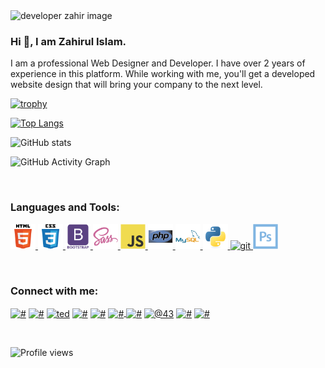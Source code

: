<!-- Banner image -->
<img src="https://scontent.fdac140-1.fna.fbcdn.net/v/t39.30808-6/241756338_1526608141059573_1962609956992628040_n.jpg?_nc_cat=100&ccb=1-5&_nc_sid=09cbfe&_nc_eui2=AeE2QGd1O3xjX6_vC9WOgnY4HP6o1GuxBRgc_qjUa7EFGB-8wCzdKgDqOLlt9u-6ZWns-NMHwnw9NvXR_PpJJHTN&_nc_ohc=Yj-3ln01IkEAX_o8HG9&_nc_ht=scontent.fdac140-1.fna&oh=00_AT8GC6Wl86elti9TJvvViCQg6XWZAyllh9VY4gtJOPbNYQ&oe=61C74F8E" alt="developer zahir image" />

<!-- about me -->
### Hi  👋, I am Zahirul Islam. 
I am a professional Web Designer and Developer. I have over 2 years of experience in this platform. While working with me, you'll get a developed website design that will bring your company to the next level. 



[![trophy](https://github-profile-trophy.vercel.app/?username=zahirulislam-iv)](https://github.com/ryo-ma/github-profile-trophy)


[![Top Langs](https://github-readme-stats.vercel.app/api/top-langs/?username=zahirulislam-iv)](https://github.com/anuraghazra/github-readme-stats)


![GitHub stats](https://github-readme-stats.vercel.app/api?username=zahirulislam-iv&show_icons=true&count_private=true)  

![GitHub Activity Graph](https://activity-graph.herokuapp.com/graph?username=zahirulislam-iv)  






</br>

<!-- my skills -->

<h3 align="left">Languages and Tools:</h3>
<p align="left"> 
<!-- html -->
<a href="https://www.w3.org/html/" target="_blank"> <img src="https://raw.githubusercontent.com/devicons/devicon/master/icons/html5/html5-original-wordmark.svg" alt="html5" width="40" height="40"/> </a> 
<!-- css3 -->
<a href="https://www.w3schools.com/css/" target="_blank"> <img src="https://raw.githubusercontent.com/devicons/devicon/master/icons/css3/css3-original-wordmark.svg" alt="css3" width="40" height="40"/> </a> 
<!-- bootstrap -->
<a href="https://getbootstrap.com" target="_blank"> <img src="https://raw.githubusercontent.com/devicons/devicon/master/icons/bootstrap/bootstrap-plain-wordmark.svg" alt="bootstrap" width="40" height="40"/> </a>
<!-- sass -->
<a href="https://sass-lang.com" target="_blank"> <img src="https://raw.githubusercontent.com/devicons/devicon/master/icons/sass/sass-original.svg" alt="sass" width="40" height="40"/> </a>
<!-- JavaScript -->
<a href="https://developer.mozilla.org/en-US/docs/Web/JavaScript" target="_blank"> <img src="https://raw.githubusercontent.com/devicons/devicon/master/icons/javascript/javascript-original.svg" alt="javascript" width="40" height="40"/> </a> 
<!-- php -->
<a href="https://www.php.net" target="_blank"> <img src="https://raw.githubusercontent.com/devicons/devicon/master/icons/php/php-original.svg" alt="php" width="40" height="40"/> </a> 
<!-- mysql -->
<a href="https://www.mysql.com/" target="_blank"> <img src="https://raw.githubusercontent.com/devicons/devicon/master/icons/mysql/mysql-original-wordmark.svg" alt="mysql" width="40" height="40"/> </a> 
<!-- python -->
<a href="https://www.python.org" target="_blank"> <img src="https://raw.githubusercontent.com/devicons/devicon/master/icons/python/python-original.svg" alt="python" width="40" height="40"/> </a> 
<!-- git -->
<a href="https://git-scm.com/" target="_blank"> <img src="https://www.vectorlogo.zone/logos/git-scm/git-scm-icon.svg" alt="git" width="40" height="40"/> </a> 
<!-- photoship -->
<a href="https://www.photoshop.com/en" target="_blank"> <img src="https://raw.githubusercontent.com/devicons/devicon/master/icons/photoshop/photoshop-line.svg" alt="photoshop" width="40" height="40"/> </a> 
</p>

</br>

<!-- my social profile link -->
<h3 align="left">Connect with me:</h3>

<p align="left">
<!-- facebook -->
<a href="https://fb.com/mdzahirulislam.official" target="blank"><img align="center" src="https://raw.githubusercontent.com/rahuldkjain/github-profile-readme-generator/master/src/images/icons/Social/facebook.svg" alt="#" height="30" width="40" /></a>
<!-- instagram -->
<a href="https://instagram.com/#" target="blank"><img align="center" src="https://raw.githubusercontent.com/rahuldkjain/github-profile-readme-generator/master/src/images/icons/Social/instagram.svg" alt="#" height="30" width="40" /></a>
<!-- twitter -->
<a href="https://twitter.com/ted" target="blank"><img align="center" src="https://raw.githubusercontent.com/rahuldkjain/github-profile-readme-generator/master/src/images/icons/Social/twitter.svg" alt="ted" height="30" width="40" /></a>
</a>
<!-- linkedin -->
<a href="https://linkedin.com/in/#" target="blank"><img align="center" src="https://raw.githubusercontent.com/rahuldkjain/github-profile-readme-generator/master/src/images/icons/Social/linked-in-alt.svg" alt="#" height="30" width="40" /></a>
<!-- youtube -->
<a href="https://www.youtube.com/c/#" target="blank"><img align="center" src="https://raw.githubusercontent.com/rahuldkjain/github-profile-readme-generator/master/src/images/icons/Social/youtube.svg" alt="#" height="30" width="40" /></a>
<!-- stackoverflow -->
<a href="https://stackoverflow.com/users/#" target="blank"><img align="center" src="https://raw.githubusercontent.com/rahuldkjain/github-profile-readme-generator/master/src/images/icons/Social/stack-overflow.svg" alt="#" height="30" width="40" />
</a>
<!-- codepen -->
<a href="https://codepen.io/#" target="blank"><img align="center" src="https://raw.githubusercontent.com/rahuldkjain/github-profile-readme-generator/master/src/images/icons/Social/codepen.svg" alt="#" height="30" width="40" /></a>
<!-- medium -->
<a href="https://medium.com/@43" target="blank"><img align="center" src="https://raw.githubusercontent.com/rahuldkjain/github-profile-readme-generator/master/src/images/icons/Social/medium.svg" alt="@43" height="30" width="40" /></a>
<!--dribbble  -->
<a href="https://dribbble.com/#" target="blank"><img align="center" src="https://raw.githubusercontent.com/rahuldkjain/github-profile-readme-generator/master/src/images/icons/Social/dribbble.svg" alt="#" height="30" width="40" /></a><!-- discord -->
<a href="https://discord.gg/#" target="blank"><img align="center" src="https://raw.githubusercontent.com/rahuldkjain/github-profile-readme-generator/master/src/images/icons/Social/discord.svg" alt="#" height="30" width="40" /></a>
</p>


</br>

<!-- github profile views -->
![Profile views](https://gpvc.arturio.dev/zahirulislam-iv)  




